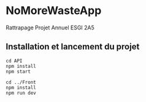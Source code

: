 # NoMoreWasteApp
Rattrapage Projet Annuel ESGI 2A5 


## Installation et lancement du projet

```
cd API
npm install
npm start
```

```
cd ../Front
npm install
npm run dev
```
